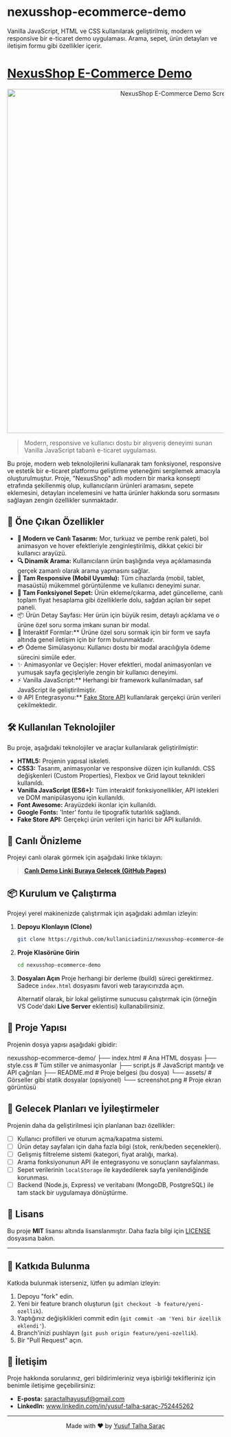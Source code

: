 # nexusshop-ecommerce-demo
Vanilla JavaScript, HTML ve CSS kullanılarak geliştirilmiş, modern ve responsive bir e-ticaret demo uygulaması. Arama, sepet, ürün detayları ve iletişim formu gibi özellikler içerir.

# <a href="PROJENİN_GITHUB_LINKİ_BURAYA_GELECEK" target="_blank">NexusShop E-Commerce Demo</a>

<!-- Proje Görseli -->
<p align="center">
  <img src="https://i.hizliresim.com/lq8m1k5.png" alt="NexusShop E-Commerce Demo Screenshot" width="800">
</p>

> Modern, responsive ve kullanıcı dostu bir alışveriş deneyimi sunan Vanilla JavaScript tabanlı e-ticaret uygulaması.

Bu proje, modern web teknolojilerini kullanarak tam fonksiyonel, responsive ve estetik bir e-ticaret platformu geliştirme yeteneğimi sergilemek amacıyla oluşturulmuştur. Proje, "NexusShop" adlı modern bir marka konsepti etrafında şekillenmiş olup, kullanıcıların ürünleri aramasını, sepete eklemesini, detayları incelemesini ve hatta ürünler hakkında soru sormasını sağlayan zengin özellikler sunmaktadır.

## 🌟 Öne Çıkan Özellikler

-   **🎨 Modern ve Canlı Tasarım:** Mor, turkuaz ve pembe renk paleti, bol animasyon ve hover efektleriyle zenginleştirilmiş, dikkat çekici bir kullanıcı arayüzü.
-   **🔍 Dinamik Arama:** Kullanıcıların ürün başlığında veya açıklamasında gerçek zamanlı olarak arama yapmasını sağlar.
-   **📱 Tam Responsive (Mobil Uyumlu):** Tüm cihazlarda (mobil, tablet, masaüstü) mükemmel görüntülenme ve kullanıcı deneyimi sunar.
-   **🛒 Tam Fonksiyonel Sepet:** Ürün ekleme/çıkarma, adet güncelleme, canlı toplam fiyat hesaplama gibi özelliklerle dolu, sağdan açılan bir sepet paneli.
-   📦 Ürün Detay Sayfası: Her ürün için büyük resim, detaylı açıklama ve o ürüne özel soru sorma imkanı sunan bir modal.
-   💬 İnteraktif Formlar:** Ürüne özel soru sormak için bir form ve sayfa altında genel iletişim için bir form bulunmaktadır.
-   💳 Ödeme Simülasyonu: Kullanıcı dostu bir modal aracılığıyla ödeme sürecini simüle eder.
-   ✨ Animasyonlar ve Geçişler: Hover efektleri, modal animasyonları ve yumuşak sayfa geçişleriyle zengin bir kullanıcı deneyimi.
-   ⚡ Vanilla JavaScript:** Herhangi bir framework kullanılmadan, saf JavaScript ile geliştirilmiştir.
-   🌐 API Entegrasyonu:** [Fake Store API](https://fakestoreapi.com/) kullanılarak gerçekçi ürün verileri çekilmektedir.

## 🛠️ Kullanılan Teknolojiler

Bu proje, aşağıdaki teknolojiler ve araçlar kullanılarak geliştirilmiştir:

-   **HTML5:** Projenin yapısal iskeleti.
-   **CSS3:** Tasarım, animasyonlar ve responsive düzen için kullanıldı. CSS değişkenleri (Custom Properties), Flexbox ve Grid layout teknikleri kullanıldı.
-   **Vanilla JavaScript (ES6+):** Tüm interaktif fonksiyonellikler, API istekleri ve DOM manipülasyonu için kullanıldı.
-   **Font Awesome:** Arayüzdeki ikonlar için kullanıldı.
-   **Google Fonts:** 'Inter' fontu ile tipografik tutarlılık sağlandı.
-   **Fake Store API:** Gerçekçi ürün verileri için harici bir API kullanıldı.

## 🚀 Canlı Önizleme

Projeyi canlı olarak görmek için aşağıdaki linke tıklayın:
> **[Canlı Demo Linki Buraya Gelecek (GitHub Pages)](#)**

## 📦 Kurulum ve Çalıştırma

Projeyi yerel makinenizde çalıştırmak için aşağıdaki adımları izleyin:

1.  **Depoyu Klonlayın (Clone)**
    ```bash
    git clone https://github.com/kullaniciadiniz/nexusshop-ecommerce-demo.git
    ```
2.  **Proje Klasörüne Girin**
    ```bash
    cd nexusshop-ecommerce-demo
    ```
3.  **Dosyaları Açın**
    Proje herhangi bir derleme (build) süreci gerektirmez. Sadece `index.html` dosyasını favori web tarayıcınızda açın.

    Alternatif olarak, bir lokal geliştirme sunucusu çalıştırmak için (örneğin VS Code'daki **Live Server** eklentisi) kullanabilirsiniz.

## 📂 Proje Yapısı

Projenin dosya yapısı aşağıdaki gibidir:

nexusshop-ecommerce-demo/
├── index.html # Ana HTML dosyası
├── style.css # Tüm stiller ve animasyonlar
├── script.js # JavaScript mantığı ve API çağrıları
├── README.md # Proje belgesi (bu dosya)
└── assets/ # Görseller gibi statik dosyalar (opsiyonel)
└── screenshot.png # Proje ekran görüntüsü


## 🎯 Gelecek Planları ve İyileştirmeler

Projenin daha da geliştirilmesi için planlanan bazı özellikler:

-   [ ] Kullanıcı profilleri ve oturum açma/kapatma sistemi.
-   [ ] Ürün detay sayfaları için daha fazla bilgi (stok, renk/beden seçenekleri).
-   [ ] Gelişmiş filtreleme sistemi (kategori, fiyat aralığı, marka).
-   [ ] Arama fonksiyonunun API ile entegrasyonu ve sonuçların sayfalanması.
-   [ ] Sepet verilerinin `localStorage` ile kaydedilerek sayfa yenilendiğinde korunması.
-   [ ] Backend (Node.js, Express) ve veritabanı (MongoDB, PostgreSQL) ile tam stack bir uygulamaya dönüştürme.

## 📄 Lisans

Bu proje **MIT** lisansı altında lisanslanmıştır. Daha fazla bilgi için [LICENSE](LICENSE) dosyasına bakın.

---

## 🤝 Katkıda Bulunma

Katkıda bulunmak isterseniz, lütfen şu adımları izleyin:

1.  Depoyu "fork" edin.
2.  Yeni bir feature branch oluşturun (`git checkout -b feature/yeni-ozellik`).
3.  Yaptığınız değişiklikleri commit edin (`git commit -am 'Yeni bir özellik eklendi'`).
4.  Branch'inizi pushlayın (`git push origin feature/yeni-ozellik`).
5.  Bir "Pull Request" açın.

## 📧 İletişim

Proje hakkında sorularınız, geri bildirimleriniz veya işbirliği teklifleriniz için benimle iletişime geçebilirsiniz:

-   **E-posta:** saractalhayusuf@gmail.com
-   **LinkedIn:** www.linkedin.com/in/yusuf-talha-saraç-752445262

---

<p align="center">
  Made with ❤️ by <a href="https://github.com/zafmgd">Yusuf Talha Saraç</a>
</p>
